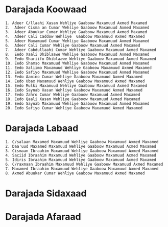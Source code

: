 # Darajada Koowaad

    1. Adeer C/llaahi Xasan Wehliye Gaaboow Maxamuud Axmed Maxamed
    2.  Adeer Cisma an Cumar Wehliye Gaaboow Maxamuud Axmed Maxamed
    3.  Adeer Abuukar Cumar Wehliye Gaaboow Maxamuud Axmed Maxamed
    4.  Adeer Cali Caddow Wehliye  Gaaboow Maxamuud Axmed Maxamed
    5.  Adeer Maxamuud Cumar Wehliye Gaaboow Maxamuud Axmed Maxamed
    6.  Adeer Cali Cumar Wehliye Gaaboow Maxamuud Axmed Maxamed
    7.  Adeer Cabdullaahi Cumar Wehliye Gaaboow Maxamuud Axmed Maxamed
    8.  Eedo Xaali Dhiblaawe Wehliye Gaaboow Maxamuud Axmed Maxamed
    9.  Eedo Shariifo Dhiblaawe Wehliye Gaaboow Maxamuud Axmed Maxamed
    10. Eedo Shamso Maxamuud Wehliye Gaaboow Maxamuud Axmed Maxamed
    11. Eedo Xaliimo Maxamuud Wehliye Gaaboow Maxamuud Axmed Maxamed
    12. Eedo Safiyo Maxamuud Wehliye Gaaboow Maxamuud Axmed Maxamed
    13. Eedo Aamino Cumar Wehliye Gaaboow Maxamuud Axmed Maxamed
    14. Eedo Ubax Maxamuud Wehliye Gaaboow Maxamuud Axmed Maxamed
    15. Eedo Mulki Maxamuud Wehliye Gaaboow Maxamuud Axmed Maxamed
    16. Eedo Saynab Xasan Wehliye Gaaboow Maxamuud Axmed Maxamed
    17. Eedo Zahro Cumar Wehliye Gaaboow Maxamuud Axmed Maxamed
    18. Eedo Qaali Xasan Wehliye Gaaboow Maxamuud Axmed Maxamed 
    19. Eedo Saynab Maxamuud Wehliye Gaaboow Maxamuud Axmed Maxamed
    20. Eedo Safiyo Cumar Wehliye Gaaboow Maxamuud Axmed Maxamed
    
# Darajada Labaad

    1. C/salaan Maxamed Maxamuud Wehliye Gaaboow Maxamuud Axmed Maxamed
    2. Daa'uud Maxamed Maxamuud Wehliye Gaaboow Maxamuud Axmed Maxamed
    3. Cismaan Ibraahim Maxamuud Wehliye Gaaboow Maxamuud Axmed Maxamed
    4. Saciid Ibraahim Maxamuud Wehliye Gaaboow Maxamuud Axmed Maxamed
    5. Idiris Ibraahim Maxamuud Wehliye Gaaboow Maxamuud Axmed Maxamed
    6. C/raxmaan Ibraahim Maxamuud Wehliye Gaaboow Maxamuud Axmed Maxamed
    7. Maxamed Ibraahim Maxamuud Wehliye Gaaboow Maxamuud Axmed Maxamed
    8. Axmed Abuukar Cumar Wehliye Gaaboow Maxamuud Axmed Maxamed
    
# Darajada Sidaxaad

# Darajada Afaraad
